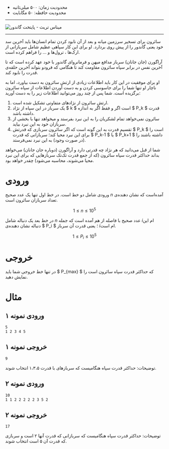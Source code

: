 + محدودیت زمان: ۵۰۰ میلی‌ثانیه
+ محدودیت حافظه: ۵۰ مگابایت

----------

![میناس تریث - پایتخت گاندور](https://static.wikia.nocookie.net/lotr/images/4/4f/Roturn_King-Minas_Tirith.jpg/revision/latest?cb=20100114191137)

----------

سائرون برای تسخیر سرزمین میانه و بعد از آن نابود کردن تمام انسان‌ها باید آخرین سد خود یعنی گاندور را از پیش روی بردارد. او برای این کار سپاهی عظیم شامل سربازانی از ارک‌ها‌ ، ترول‌ها و ... را فراهم کرده است.

آراگورن (جان جانان) سرباز مدافع میهن و فرمانروای گاندور با خود عهد کرده است که تا آخرین نفس در برابر سپاه سائرون مقاومت کند تا هنگامی که فرودو بتواند آخرین حلقه‌ی قدرت را نابود کند.

او  برای موفقیت در این کار باید اطلاعات زیادی از ارتش سائرون به دست بیاورد، اما به ناچار او تنها شما را برای جاسوسی کردن و به دست آوردن اطلاعات از سپاه سائرون برگزیده است. شما پس از چند روز می‌توانید اطلاعات زیر را به دست آورید: 

1. ارتش سائرون از نژادهای متفاوتی تشکیل شده است.
2. یک سرباز در این سپاه از نژاد $ k $ است اگر و فقط اگر به اندازه $ P_k $ قدرت داشته باشد.
3. سائرون نمی‌خواهد تمام لشکریان را به این نبرد بفرستد و میخواهد تنها با بخشی از سربازان خود به این نبرد بیاید.
4. تقسیم قدرت به این گونه است که اگر سائرون سربازی که قدرتش $ P_k $ است را برای این نبرد محیا کند؛ 
	سربازانی که قدرت  $ P_k-1 $ یا $ P_k+1 $ داشته باشند را (در صورت وجود) به این نبرد نمی‌فرستد.

شما از قبل می‌دانید که هر نژاد چه قدرتی دارد و آراگورن (دوباره جان جانان) می‌خواهد بداند حداکثر قدرت سپاه سائرون (که از جمع قدرت تک‌تک سربازهایی که برای این نبرد محیا می‌شوند، محاسبه می‌شود) چقدر خواهد بود.

# ورودی

ورودی شامل دو خط است. در خط اول تنها یک عدد صحیح $n$ آمده‌است که نشان دهنده‌ی تعداد سربازان سائرون است.

$$ 1 \le n \le 10^5 $$

در خط بعد یک دنباله شامل $n$ عدد صحیح با فاصله از هم آمده است که جمله $i$ام این دنباله نشان دهنده‌ی $ P_i $ ؛ یعنی قدرت آن سرباز $i$ام است.


$$ 1 \le P_i \le 10^5 $$

# خروجی

در تنها خط خروجی شما باید $ P_{max} $ که حداکثر قدرت سپاه سائرون است را نمایش دهید.

# مثال

## ورودی نمونه ۱

```
5
1 2 3 4 5
```

## خروجی نمونه ۱
```
9
```

توضیحات: حداکثر قدرت سپاه هنگامیست که سربازهای با قدرت ۱،۳،۵ انتخاب شوند.

## ورودی نمونه ۲

```
10
1 1 2 2 2 2 2 3 5 2
```

## خروجی نمونه ۲

```
17
```

توضیحات: حداکثر قدرت سپاه هنگامیست که سربازانی که قدرت آنها ۲ است و سربازی که قدرت آن ۵ است انتخاب شوند.